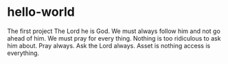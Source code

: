# hello-world
The first project
The Lord he is God. We must always follow him and not go ahead of him. We must pray for every thing. Nothing is too ridiculous to ask him about. Pray always. Ask the Lord always. Asset is nothing access is everything.
